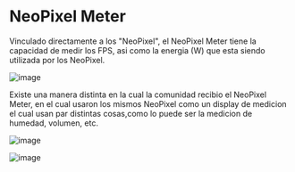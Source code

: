 # NeoPixel Meter

Vinculado directamente a los "NeoPixel", el NeoPixel Meter tiene la capacidad de medir los FPS, asi como la energia (W) que esta siendo utilizada por los NeoPixel.

![image](https://user-images.githubusercontent.com/81411706/191140142-4644baef-3975-45cb-ab8a-e275732f27ea.png)

Existe una manera distinta en la cual la comunidad recibio el NeoPixel Meter, en el cual usaron los mismos NeoPixel como un display de medicion el cual usan par distintas cosas,como lo puede ser la medicion de humedad, volumen, etc.

![image](https://user-images.githubusercontent.com/81411706/191630567-aaef4129-409e-42e9-8c26-2d667efe9d12.png)

![image](https://user-images.githubusercontent.com/81411706/191140314-9931e5f3-8de9-4ec2-bd58-2e29a2bcec36.png)


